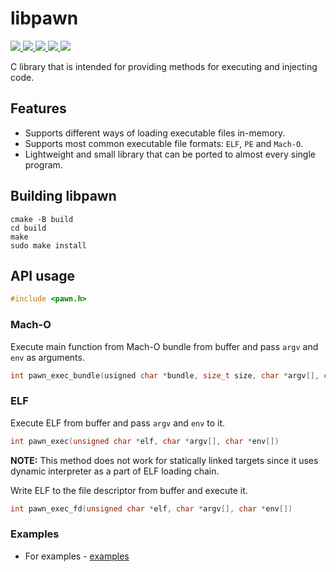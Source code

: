 # libpawn

<p>
    <a href="https://entysec.com">
        <img src="https://img.shields.io/badge/developer-EntySec-blue.svg">
    </a>
    <a href="https://github.com/EntySec/libpawn">
        <img src="https://img.shields.io/badge/language-C-grey.svg">
    </a>
    <a href="https://github.com/EntySec/libpawn/forks">
        <img src="https://img.shields.io/github/forks/EntySec/libpawn?color=green">
    </a>
    <a href="https://github.com/EntySec/libpawn/stargazers">
        <img src="https://img.shields.io/github/stars/EntySec/libpawn?color=yellow">
    </a>
    <a href="https://www.codefactor.io/repository/github/EntySec/libpawn">
        <img src="https://www.codefactor.io/repository/github/EntySec/libpawn/badge">
    </a>
</p>

C library that is intended for providing methods for executing and injecting code.

## Features

* Supports different ways of loading executable files in-memory.
* Supports most common executable file formats: `ELF`, `PE` and `Mach-O`.
* Lightweight and small library that can be ported to almost every single program.

## Building libpawn

```shell
cmake -B build
cd build
make
sudo make install
```

## API usage

```c
#include <pawn.h>
```

### Mach-O

Execute main function from Mach-O bundle from buffer and pass `argv` and `env` as arguments.

```c
int pawn_exec_bundle(usigned char *bundle, size_t size, char *argv[], char *env[]);
```

### ELF

Execute ELF from buffer and pass `argv` and `env` to it.

```c
int pawn_exec(unsigned char *elf, char *argv[], char *env[])
```

**NOTE:** This method does not work for statically linked targets since it uses dynamic interpreter as a part of ELF loading chain.

Write ELF to the file descriptor from buffer and execute it.

```c
int pawn_exec_fd(unsigned char *elf, char *argv[], char *env[])
```

### Examples

* For examples - [examples](https://github.com/EntySec/libpawn/tree/main/examples)
